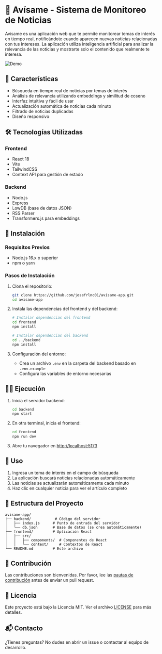 # 📰 Avísame - Sistema de Monitoreo de Noticias

Avísame es una aplicación web que te permite monitorear temas de interés en tiempo real, notificándote cuando aparecen nuevas noticias relacionadas con tus intereses. La aplicación utiliza inteligencia artificial para analizar la relevancia de las noticias y mostrarte solo el contenido que realmente te interesa.

![Demo](https://via.placeholder.com/800x400.png?text=Avísame+Demo)

## 🚀 Características

- Búsqueda en tiempo real de noticias por temas de interés
- Análisis de relevancia utilizando embeddings y similitud de coseno
- Interfaz intuitiva y fácil de usar
- Actualización automática de noticias cada minuto
- Filtrado de noticias duplicadas
- Diseño responsivo

## 🛠️ Tecnologías Utilizadas

### Frontend
- React 18
- Vite
- TailwindCSS
- Context API para gestión de estado

### Backend
- Node.js
- Express
- LowDB (base de datos JSON)
- RSS Parser
- Transformers.js para embeddings

## 🚀 Instalación

### Requisitos Previos
- Node.js 16.x o superior
- npm o yarn

### Pasos de Instalación

1. Clona el repositorio:
   ```bash
   git clone https://github.com/josefrlnc01/avisame-app.git
   cd avisame-app
   ```

2. Instala las dependencias del frontend y del backend:
   ```bash
   # Instalar dependencias del frontend
   cd frontend
   npm install
   
   # Instalar dependencias del backend
   cd ../backend
   npm install
   ```

3. Configuración del entorno:
   - Crea un archivo `.env` en la carpeta del backend basado en `.env.example`
   - Configura las variables de entorno necesarias

## 🏃‍♂️ Ejecución

1. Inicia el servidor backend:
   ```bash
   cd backend
   npm start
   ```

2. En otra terminal, inicia el frontend:
   ```bash
   cd frontend
   npm run dev
   ```

3. Abre tu navegador en [http://localhost:5173](http://localhost:5173)

## 🧪 Uso

1. Ingresa un tema de interés en el campo de búsqueda
2. La aplicación buscará noticias relacionadas automáticamente
3. Las noticias se actualizarán automáticamente cada minuto
4. Haz clic en cualquier noticia para ver el artículo completo

## 📂 Estructura del Proyecto

```
avisame-app/
├── backend/           # Código del servidor
│   ├── index.js      # Punto de entrada del servidor
│   └── db.json       # Base de datos (se crea automáticamente)
├── frontend/         # Aplicación React
│   ├── src/
│   │   ├── components/  # Componentes de React
│   │   └── context/     # Contextos de React
└── README.md         # Este archivo
```

## 🤝 Contribución

Las contribuciones son bienvenidas. Por favor, lee las [pautas de contribución](CONTRIBUTING.md) antes de enviar un pull request.

## 📄 Licencia

Este proyecto está bajo la Licencia MIT. Ver el archivo [LICENSE](LICENSE) para más detalles.

## 📬 Contacto

¿Tienes preguntas? No dudes en abrir un issue o contactar al equipo de desarrollo.
